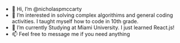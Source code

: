 - 👋 Hi, I’m @nicholaspmccarty
- 👀 I’m interested in solving complex algorithims and general coding activities. I taught myself how to code in 10th grade.
- 🌱 I’m currently Studying at Miami University. I just learned React.js! 
- 📫 Feel free to message me if you need anything

<!---
nicholaspmccarty/nicholaspmccarty is a ✨ special ✨ repository because its `README.md` (this file) appears on your GitHub profile.
You can click the Preview link to take a look at your changes.
--->
